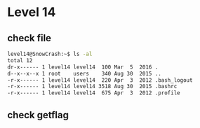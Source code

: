 # Level 14

## check file
```zsh
level14@SnowCrash:~$ ls -al
total 12
dr-x------ 1 level14 level14  100 Mar  5  2016 .
d--x--x--x 1 root    users    340 Aug 30  2015 ..
-r-x------ 1 level14 level14  220 Apr  3  2012 .bash_logout
-r-x------ 1 level14 level14 3518 Aug 30  2015 .bashrc
-r-x------ 1 level14 level14  675 Apr  3  2012 .profile
```

## check getflag
```zsh
```